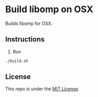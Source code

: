# Build libomp on OSX

Builds libomp for OSX.

## Instructions

1. Run

```bash
./build.sh
```

## License

This repo is under the [MIT License](LICENSE).
